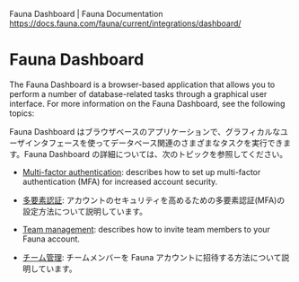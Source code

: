 Fauna Dashboard | Fauna Documentation
https://docs.fauna.com/fauna/current/integrations/dashboard/

# Fauna Dashboard

The Fauna Dashboard is a browser-based application that allows you to perform a number of database-related tasks through a graphical user interface. For more information on the Fauna Dashboard, see the following topics:

Fauna Dashboard はブラウザベースのアプリケーションで、グラフィカルなユーザインタフェースを使ってデータベース関連のさまざまなタスクを実行できます。Fauna Dashboard の詳細については、次のトピックを参照してください。

-   [Multi-factor authentication](https://docs.fauna.com/fauna/current/integrations/dashboard/mfa): describes how to set up multi-factor authentication (MFA) for increased account security.

- [多要素認証](https://docs.fauna.com/fauna/current/integrations/dashboard/mfa): アカウントのセキュリティを高めるための多要素認証(MFA)の設定方法について説明しています。

-   [Team management](https://docs.fauna.com/fauna/current/integrations/dashboard/teams): describes how to invite team members to your Fauna account.

- [チーム管理](https://docs.fauna.com/fauna/current/integrations/dashboard/teams): チームメンバーを Fauna アカウントに招待する方法について説明しています。
